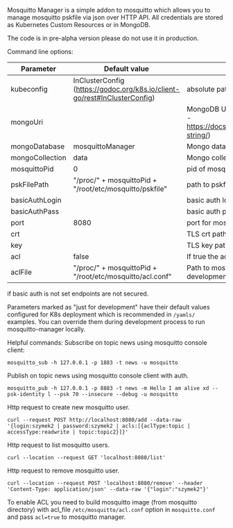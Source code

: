 Mosquitto Manager is a simple addon to mosquitto which allows you to manage mosquitto pskfile via json over HTTP API.
All credentials are stored as Kubernetes Custom Resources or in MongoDB.

The code is in pre-alpha version please do not use it in production.

Command line options:

| Parameter | Default value | Comment |
| --------- | ------------- | ------- |
| kubeconfig | InClusterConfig (https://godoc.org/k8s.io/client-go/rest#InClusterConfig) | absolute path to the kubeconfig file |
| mongoUri |  | MongoDB Uri if empty Kubernetes CRDs are used (details - https://docs.mongodb.com/manual/reference/connection-string/) |
| mongoDatabase | mosquittoManager | Mongo database used to store data|
| mongoCollection | data | Mongo collection used to store data |
| mosquittoPid | 0 | pid of mosquitto process (just for development) |
| pskFilePath | "/proc/" + mosquittoPid + "/root/etc/mosquitto/pskfile" | path to pskfile (just for development) |
| basicAuthLogin |  | basic auth login if empty auth is disabled |
| basicAuthPass |  | basic auth password if empty auth is disabled  |
| port | 8080 | port for mosquitto manager api |
| crt |  | TLS crt path if empty http |
| key |  | TLS key path if empty http |
| acl | false | If true the acls are created and managed |
| aclFile | "/proc/" + mosquittoPid + "/root/etc/mosquitto/acl.conf" | Path to mosquitto acl file if empty and acl=true (just for development) |

if basic auth is not set endpoints are not secured.

Parameters marked as "just for development" have their default values configured for K8s deployment which is recommended 
in `/yamls/` examples. You can override them during development process to run mosquitto-manager locally.  


Helpful commands:
Subscribe on topic news using mosquitto console client:

`mosquitto_sub -h 127.0.0.1 -p 1883 -t news -u mosquitto`

Publish on topic news using mosquitto console client with auth. 

`mosquitto_pub -h 127.0.0.1 -p 8883 -t news -m Hello I am alive xd --psk-identity l --psk 70 --insecure --debug -u mosquitto`


Http request to create new mosquitto user. 

`curl --request POST http://localhost:8080/add --data-raw '{login:szymek2 | password:szymek2 | acls:[{aclType:topic | accessType:readwrite | topic:topic2}]}'`

Http request to list mosquitto users.

`curl --location --request GET 'localhost:8080/list'`

Http request to remove mosquitto user.

`curl --location --request POST 'localhost:8080/remove' --header 'Content-Type: application/json' --data-raw '{"login":"szymek2"}'`

To enable ACL you need to build mosquitto image (from mosquitto directory) 
with acl_file `/etc/mosquitto/acl.conf` option in `mosquitto.conf` and
pass `acl=true` to mosquitto manager. 

